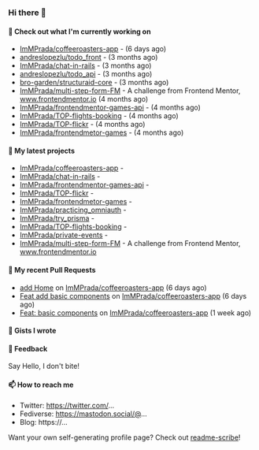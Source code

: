 ### Hi there 👋

#### 👷 Check out what I'm currently working on

- [ImMPrada/coffeeroasters-app](https://github.com/ImMPrada/coffeeroasters-app) -  (6 days ago)
- [andreslopezlu/todo_front](https://github.com/andreslopezlu/todo_front) -  (3 months ago)
- [ImMPrada/chat-in-rails](https://github.com/ImMPrada/chat-in-rails) -  (3 months ago)
- [andreslopezlu/todo_api](https://github.com/andreslopezlu/todo_api) -  (3 months ago)
- [bro-garden/structuraid-core](https://github.com/bro-garden/structuraid-core) -  (3 months ago)
- [ImMPrada/multi-step-form-FM](https://github.com/ImMPrada/multi-step-form-FM) - A challenge from Frontend Mentor, www.frontendmentor.io (4 months ago)
- [ImMPrada/frontendmentor-games-api](https://github.com/ImMPrada/frontendmentor-games-api) -  (4 months ago)
- [ImMPrada/TOP-flights-booking](https://github.com/ImMPrada/TOP-flights-booking) -  (4 months ago)
- [ImMPrada/TOP-flickr](https://github.com/ImMPrada/TOP-flickr) -  (4 months ago)
- [ImMPrada/frontendmetor-games](https://github.com/ImMPrada/frontendmetor-games) -  (4 months ago)

#### 🌱 My latest projects

- [ImMPrada/coffeeroasters-app](https://github.com/ImMPrada/coffeeroasters-app) - 
- [ImMPrada/chat-in-rails](https://github.com/ImMPrada/chat-in-rails) - 
- [ImMPrada/frontendmentor-games-api](https://github.com/ImMPrada/frontendmentor-games-api) - 
- [ImMPrada/TOP-flickr](https://github.com/ImMPrada/TOP-flickr) - 
- [ImMPrada/frontendmetor-games](https://github.com/ImMPrada/frontendmetor-games) - 
- [ImMPrada/practicing_omniauth](https://github.com/ImMPrada/practicing_omniauth) - 
- [ImMPrada/try_prisma](https://github.com/ImMPrada/try_prisma) - 
- [ImMPrada/TOP-flights-booking](https://github.com/ImMPrada/TOP-flights-booking) - 
- [ImMPrada/private-events](https://github.com/ImMPrada/private-events) - 
- [ImMPrada/multi-step-form-FM](https://github.com/ImMPrada/multi-step-form-FM) - A challenge from Frontend Mentor, www.frontendmentor.io

#### 🔨 My recent Pull Requests

- [add Home](https://github.com/ImMPrada/coffeeroasters-app/pull/3) on [ImMPrada/coffeeroasters-app](https://github.com/ImMPrada/coffeeroasters-app) (6 days ago)
- [Feat add basic components](https://github.com/ImMPrada/coffeeroasters-app/pull/2) on [ImMPrada/coffeeroasters-app](https://github.com/ImMPrada/coffeeroasters-app) (6 days ago)
- [Feat: basic components](https://github.com/ImMPrada/coffeeroasters-app/pull/1) on [ImMPrada/coffeeroasters-app](https://github.com/ImMPrada/coffeeroasters-app) (1 week ago)

#### 📓 Gists I wrote



#### 💬 Feedback

Say Hello, I don't bite!

#### 📫 How to reach me

- Twitter: https://twitter.com/...
- Fediverse: https://mastodon.social/@...
- Blog: https://...

Want your own self-generating profile page? Check out [readme-scribe](https://github.com/muesli/readme-scribe)!
